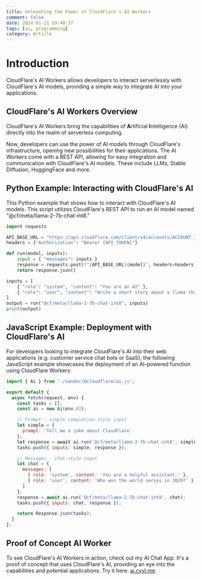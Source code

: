 ```yaml
---
title: Unleashing the Power of CloudFlare's AI Workers
comment: false
date: 2024-01-21 19:40:37
tags: [ai, programming]
category: Article
---
```


# Introduction

CloudFlare's AI Workers allows developers to interact serverlessly with CloudFlare's AI models, providing a simple way to integrate AI into your applications.

## CloudFlare's AI Workers Overview

CloudFlare's AI Workers bring the capabilities of **A**rtificial **I**ntelligence (AI) directly into the realm of serverless computing.

Now, developers can use the power of AI models through CloudFlare's infrastructure, opening new possibilities for their applications. The AI Workers come with a REST API, allowing for easy integration and communication with CloudFlare's AI models. These include LLMs, Stable Diffusion, HuggingFace and more.

## Python Example: Interacting with CloudFlare's AI

This Python example that shows how to interact with CloudFlare's AI models. This script utilizes CloudFlare's REST API to run an AI model named "@cf/meta/llama-2-7b-chat-int8."

```python
import requests

API_BASE_URL = "https://api.cloudflare.com/client/v4/accounts/ACCOUNT_ID/ai/run/"
headers = {"Authorization": "Bearer {API_TOKEN}"}

def run(model, inputs):
    input = { "messages": inputs }
    response = requests.post(f"{API_BASE_URL}{model}", headers=headers, json=input)
    return response.json()

inputs = [
    { "role": "system", "content": "You are an AI" },
    { "role": "user", "content": "Write a short story about a llama that goes on a journey to find an orange cloud"}
]
output = run("@cf/meta/llama-2-7b-chat-int8", inputs)
print(output)
```

## JavaScript Example: Deployment with CloudFlare's AI

For developers looking to integrate CloudFlare's AI into their web applications (e.g. customer service chat bots or SaaS), the following JavaScript example showcases the deployment of an AI-powered function using CloudFlare Workers:

```javascript
import { Ai } from './vendor/@cloudflare/ai.js';

export default {
  async fetch(request, env) {
    const tasks = [];
    const ai = new Ai(env.AI);

    // Prompt - simple completion-style input
    let simple = {
      prompt: 'Tell me a joke about CloudFlare'
    };
    let response = await ai.run('@cf/meta/llama-2-7b-chat-int8', simple);
    tasks.push({ inputs: simple, response });

    // Messages - chat-style input
    let chat = {
      messages: [
        { role: 'system', content: 'You are a helpful assistant.' },
        { role: 'user', content: 'Who won the world series in 2020?' }
      ]
    };
    response = await ai.run('@cf/meta/llama-2-7b-chat-int8', chat);
    tasks.push({ inputs: chat, response });

    return Response.json(tasks);
  }
};
```

## Proof of Concept AI Worker

To see CloudFlare's AI Workers in action, check out my AI Chat App. It's a proof of concept that uses CloudFlare's AI, providing an eye into the capabilities and potential applications. Try it here: [ai.cvyl.me](https://ai.cvyl.me/).